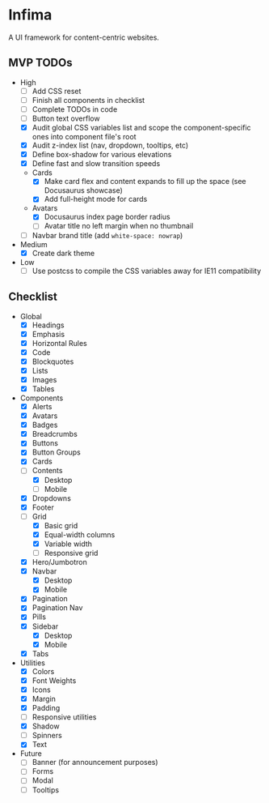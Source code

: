 # Infima

A UI framework for content-centric websites.

## MVP TODOs

- High
  - [ ] Add CSS reset
  - [ ] Finish all components in checklist
  - [ ] Complete TODOs in code
  - [ ] Button text overflow
  - [x] Audit global CSS variables list and scope the component-specific ones into component file's root
  - [x] Audit z-index list (nav, dropdown, tooltips, etc)
  - [x] Define box-shadow for various elevations
  - [x] Define fast and slow transition speeds
  - Cards
    - [x] Make card flex and content expands to fill up the space (see Docusaurus showcase)
    - [x] Add full-height mode for cards
  - Avatars
    - [x] Docusaurus index page border radius
    - [ ] Avatar title no left margin when no thumbnail
  - [ ] Navbar brand title (add `white-space: nowrap`)
- Medium
  - [x] Create dark theme
- Low
  - [ ] Use postcss to compile the CSS variables away for IE11 compatibility

## Checklist

- Global
  - [x] Headings
  - [x] Emphasis
  - [x] Horizontal Rules
  - [x] Code
  - [x] Blockquotes
  - [x] Lists
  - [x] Images
  - [x] Tables
- Components
  - [x] Alerts
  - [x] Avatars
  - [x] Badges
  - [x] Breadcrumbs
  - [x] Buttons
  - [x] Button Groups
  - [x] Cards
  - [ ] Contents
    - [x] Desktop
    - [ ] Mobile
  - [x] Dropdowns
  - [x] Footer
  - [ ] Grid
    - [x] Basic grid
    - [x] Equal-width columns
    - [x] Variable width
    - [ ] Responsive grid
  - [x] Hero/Jumbotron
  - [x] Navbar
    - [x] Desktop
    - [x] Mobile
  - [x] Pagination
  - [x] Pagination Nav
  - [x] Pills
  - [x] Sidebar
    - [x] Desktop
    - [x] Mobile
  - [x] Tabs
- Utilities
  - [x] Colors
  - [x] Font Weights
  - [x] Icons
  - [x] Margin
  - [x] Padding
  - [ ] Responsive utilities
  - [x] Shadow
  - [ ] Spinners
  - [x] Text
- Future
  - [ ] Banner (for announcement purposes)
  - [ ] Forms
  - [ ] Modal
  - [ ] Tooltips
